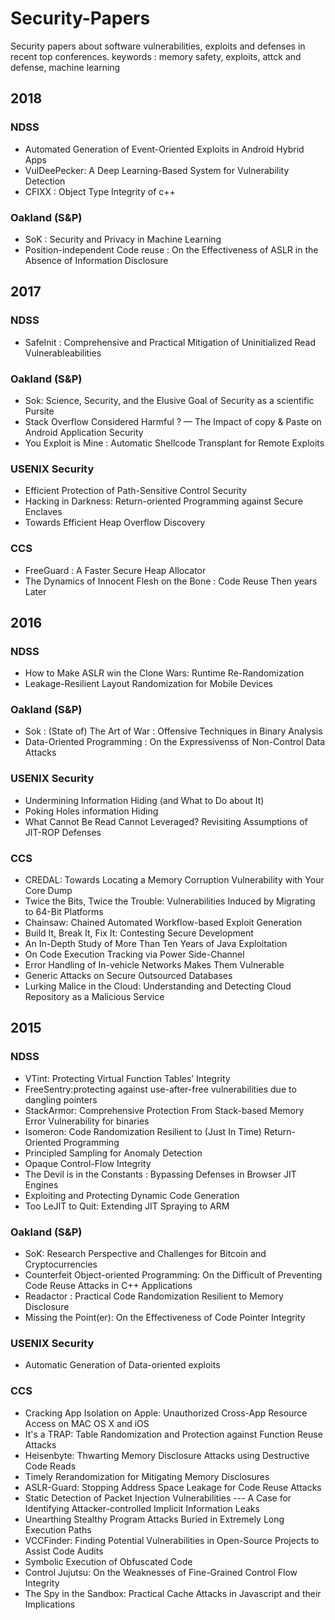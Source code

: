 # Security-Papers
Security papers about software vulnerabilities, exploits and defenses in recent top conferences.
keywords : memory safety, exploits, attck and defense, machine learning 

## 2018

### NDSS

* Automated Generation of Event-Oriented Exploits in Android Hybrid Apps
* VulDeePecker: A Deep Learning-Based System for Vulnerability Detection
* CFIXX : Object Type Integrity of c++

### Oakland (S&P)

* SoK : Security and  Privacy in Machine Learning
* Position-independent Code reuse : On the Effectiveness of ASLR in the Absence of Information Disclosure

## 2017

### NDSS

* SafeInit : Comprehensive and Practical Mitigation of Uninitialized Read Vulnerableabilities

### Oakland (S&P)

* Sok: Science, Security, and the Elusive Goal of Security as a scientific Pursite
* Stack Overflow Considered Harmful ?  — The Impact of copy & Paste on Android Application Security
* You Exploit is Mine : Automatic Shellcode Transplant for Remote Exploits

### USENIX Security

* Efficient Protection of Path-Sensitive Control Security
* Hacking in Darkness: Return-oriented Programming against Secure Enclaves
* Towards Efficient Heap Overflow Discovery

### CCS

* FreeGuard : A Faster Secure Heap Allocator
* The Dynamics of Innocent Flesh on the Bone : Code Reuse Then years Later

## 2016

### NDSS

* How to Make ASLR win the Clone Wars: Runtime Re-Randomization
* Leakage-Resilient Layout Randomization for Mobile Devices

### Oakland (S&P)

* Sok : (State of) The Art of War : Offensive Techniques in Binary Analysis
* Data-Oriented Programming : On the Expressivenss of Non-Control Data Attacks

### USENIX Security

* Undermining Information Hiding (and What to Do about It)
* Poking Holes information Hiding
* What Cannot Be Read Cannot Leveraged? Revisiting Assumptions of JIT-ROP Defenses

### CCS

* CREDAL: Towards Locating a Memory Corruption Vulnerability with Your Core Dump
* Twice the Bits, Twice the Trouble: Vulnerabilities Induced by Migrating to 64-Bit Platforms
* Chainsaw: Chained Automated Workflow-based Exploit Generation
* Build It, Break It, Fix It: Contesting Secure Development
* An In-Depth Study of More Than Ten Years of Java Exploitation
* On Code Execution Tracking via Power Side-Channel
* Error Handling of In-vehicle Networks Makes Them Vulnerable
* Generic Attacks on Secure Outsourced Databases
* Lurking Malice in the Cloud: Understanding and Detecting Cloud Repository as a Malicious Service

## 2015

### NDSS

* VTint: Protecting Virtual Function Tables’ Integrity
* FreeSentry:protecting against use-after-free vulnerabilities due to dangling pointers
* StackArmor: Comprehensive Protection From Stack-based Memory Error Vulnerability for binaries
* Isomeron: Code Randomization Resilient to (Just In Time) Return-Oriented Programming
* Principled Sampling for Anomaly Detection
* Opaque Control-Flow Integrity
* The Devil is in the Constants : Bypassing Defenses in Browser JIT Engines
* Exploiting and Protecting Dynamic Code Generation
* Too LeJIT to Quit: Extending JIT Spraying to ARM

### Oakland (S&P)

* SoK: Research Perspective and Challenges for Bitcoin and Cryptocurrencies
* Counterfeit Object-oriented Programming: On the Difficult of Preventing Code Reuse Attacks in C++ Applications
* Readactor : Practical Code Randomization Resilient to Memory Disclosure
* Missing the Point(er): On the Effectiveness of Code Pointer Integrity

### USENIX Security

* Automatic Generation of Data-oriented exploits

### CCS
* Cracking App Isolation on Apple: Unauthorized Cross-App Resource Access on MAC OS X and iOS
* It's a TRAP: Table Randomization and Protection against Function Reuse Attacks
* Heisenbyte: Thwarting Memory Disclosure Attacks using Destructive Code Reads
* Timely Rerandomization for Mitigating Memory Disclosures
* ASLR-Guard: Stopping Address Space Leakage for Code Reuse Attacks
* Static Detection of Packet Injection Vulnerabilities --- A Case for Identifying Attacker-controlled Implicit Information Leaks
* Unearthing Stealthy Program Attacks Buried in Extremely Long Execution Paths
* VCCFinder: Finding Potential Vulnerabilities in Open-Source Projects to Assist Code Audits
* Symbolic Execution of Obfuscated Code
* Control Jujutsu: On the Weaknesses of Fine-Grained Control Flow Integrity
* The Spy in the Sandbox: Practical Cache Attacks in Javascript and their Implications
